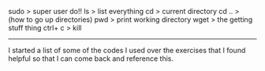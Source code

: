 sudo > super user do!!
ls > list everything
cd > current directory
cd .. > (how to go up directories)
pwd > print working directory
wget > the getting stuff thing
ctrl+ c > kill 
***

I started a list of some of the codes I used over the exercises that I found helpful so that I can come back and reference this.
